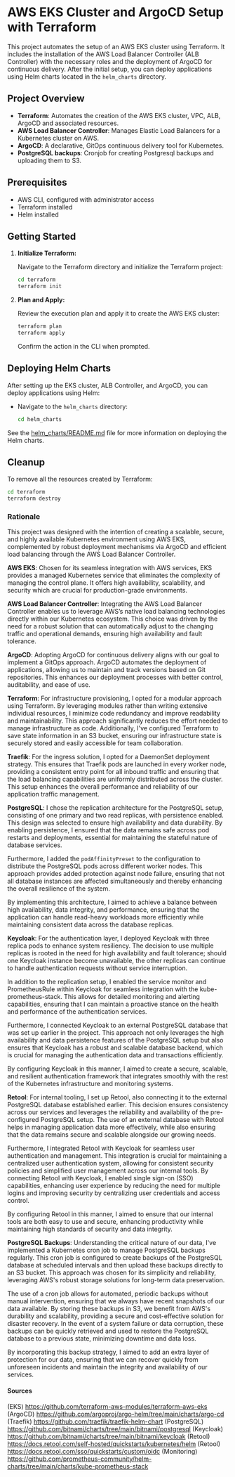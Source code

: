 # AWS EKS Cluster and ArgoCD Setup with Terraform

This project automates the setup of an AWS EKS cluster using Terraform. It includes the installation of the AWS Load Balancer Controller (ALB Controller) with the necessary roles and the deployment of ArgoCD for continuous delivery. After the initial setup, you can deploy applications using Helm charts located in the `helm_charts` directory.

## Project Overview

- **Terraform**: Automates the creation of the AWS EKS cluster, VPC, ALB, ArgoCD and associated resources.
- **AWS Load Balancer Controller**: Manages Elastic Load Balancers for a Kubernetes cluster on AWS.
- **ArgoCD**: A declarative, GitOps continuous delivery tool for Kubernetes.
- **PostgreSQL backups**: Cronjob for creating Postgresql backups and uploading them to S3.

## Prerequisites

- AWS CLI, configured with administrator access
- Terraform installed
- Helm installed

## Getting Started

1. **Initialize Terraform:**

    Navigate to the Terraform directory and initialize the Terraform project:

    ```bash
    cd terraform
    terraform init
    ```

2. **Plan and Apply:**

    Review the execution plan and apply it to create the AWS EKS cluster:

    ```bash
    terraform plan
    terraform apply
    ```

    Confirm the action in the CLI when prompted.

## Deploying Helm Charts

After setting up the EKS cluster, ALB Controller, and ArgoCD, you can deploy applications using Helm:

- Navigate to the `helm_charts` directory:

  ```bash
  cd helm_charts
  ```
See the [helm_charts/README.md](helm_charts/README.md) file for more information on deploying the Helm charts.
## Cleanup
To remove all the resources created by Terraform:

```bash
cd terraform
terraform destroy
```

### Rationale

This project was designed with the intention of creating a scalable, secure, and highly available Kubernetes environment using AWS EKS, complemented by robust deployment mechanisms via ArgoCD and efficient load balancing through the AWS Load Balancer Controller.

**AWS EKS**: Chosen for its seamless integration with AWS services, EKS provides a managed Kubernetes service that eliminates the complexity of managing the control plane. It offers high availability, scalability, and security which are crucial for production-grade environments.

**AWS Load Balancer Controller**: Integrating the AWS Load Balancer Controller enables us to leverage AWS’s native load balancing technologies directly within our Kubernetes ecosystem. This choice was driven by the need for a robust solution that can automatically adjust to the changing traffic and operational demands, ensuring high availability and fault tolerance.

**ArgoCD**: Adopting ArgoCD for continuous delivery aligns with our goal to implement a GitOps approach. ArgoCD automates the deployment of applications, allowing us to maintain and track versions based on Git repositories. This enhances our deployment processes with better control, auditability, and ease of use.

**Terraform**: For infrastructure provisioning, I opted for a modular approach using Terraform. By leveraging modules rather than writing extensive individual resources, I minimize code redundancy and improve readability and maintainability. This approach significantly reduces the effort needed to manage infrastructure as code. Additionally, I've configured Terraform to save state information in an S3 bucket, ensuring our infrastructure state is securely stored and easily accessible for team collaboration.

**Traefik**: For the ingress solution, I opted for a DaemonSet deployment strategy. This ensures that Traefik pods are launched in every worker node, providing a consistent entry point for all inbound traffic and ensuring that the load balancing capabilities are uniformly distributed across the cluster. This setup enhances the overall performance and reliability of our application traffic management.

**PostgreSQL**: I chose the replication architecture for the PostgreSQL setup, consisting of one primary and two read replicas, with persistence enabled. This design was selected to ensure high availability and data durability. By enabling persistence, I ensured that the data remains safe across pod restarts and deployments, essential for maintaining the stateful nature of database services.

Furthermore, I added the `podAffinityPreset` to the configuration to distribute the PostgreSQL pods across different worker nodes. This approach provides added protection against node failure, ensuring that not all database instances are affected simultaneously and thereby enhancing the overall resilience of the system.

By implementing this architecture, I aimed to achieve a balance between high availability, data integrity, and performance, ensuring that the application can handle read-heavy workloads more efficiently while maintaining consistent data across the database replicas.

**Keycloak**: For the authentication layer, I deployed Keycloak with three replica pods to enhance system resiliency. The decision to use multiple replicas is rooted in the need for high availability and fault tolerance; should one Keycloak instance become unavailable, the other replicas can continue to handle authentication requests without service interruption.

In addition to the replication setup, I enabled the service monitor and PrometheusRule within Keycloak for seamless integration with the kube-prometheus-stack. This allows for detailed monitoring and alerting capabilities, ensuring that I can maintain a proactive stance on the health and performance of the authentication services.

Furthermore, I connected Keycloak to an external PostgreSQL database that was set up earlier in the project. This approach not only leverages the high availability and data persistence features of the PostgreSQL setup but also ensures that Keycloak has a robust and scalable database backend, which is crucial for managing the authentication data and transactions efficiently.

By configuring Keycloak in this manner, I aimed to create a secure, scalable, and resilient authentication framework that integrates smoothly with the rest of the Kubernetes infrastructure and monitoring systems.

**Retool**: For internal tooling, I set up Retool, also connecting it to the external PostgreSQL database established earlier. This decision ensures consistency across our services and leverages the reliability and availability of the pre-configured PostgreSQL setup. The use of an external database with Retool helps in managing application data more effectively, while also ensuring that the data remains secure and scalable alongside our growing needs.

Furthermore, I integrated Retool with Keycloak for seamless user authentication and management. This integration is crucial for maintaining a centralized user authentication system, allowing for consistent security policies and simplified user management across our internal tools. By connecting Retool with Keycloak, I enabled single sign-on (SSO) capabilities, enhancing user experience by reducing the need for multiple logins and improving security by centralizing user credentials and access control.

By configuring Retool in this manner, I aimed to ensure that our internal tools are both easy to use and secure, enhancing productivity while maintaining high standards of security and data integrity.

**PostgreSQL Backups**: Understanding the critical nature of our data, I've implemented a Kubernetes cron job to manage PostgreSQL backups regularly. This cron job is configured to create backups of the PostgreSQL database at scheduled intervals and then upload these backups directly to an S3 bucket. This approach was chosen for its simplicity and reliability, leveraging AWS's robust storage solutions for long-term data preservation.

The use of a cron job allows for automated, periodic backups without manual intervention, ensuring that we always have recent snapshots of our data available. By storing these backups in S3, we benefit from AWS's durability and scalability, providing a secure and cost-effective solution for disaster recovery. In the event of a system failure or data corruption, these backups can be quickly retrieved and used to restore the PostgreSQL database to a previous state, minimizing downtime and data loss.

By incorporating this backup strategy, I aimed to add an extra layer of protection for our data, ensuring that we can recover quickly from unforeseen incidents and maintain the integrity and availability of our services.


#### Sources
(EKS) https://github.com/terraform-aws-modules/terraform-aws-eks
(ArgoCD) https://github.com/argoproj/argo-helm/tree/main/charts/argo-cd
(Traefik) https://github.com/traefik/traefik-helm-chart
(PostgreSQL) https://github.com/bitnami/charts/tree/main/bitnami/postgresql
(Keycloak) https://github.com/bitnami/charts/tree/main/bitnami/keycloak
(Retool) https://docs.retool.com/self-hosted/quickstarts/kubernetes/helm
(Retool) https://docs.retool.com/sso/quickstarts/custom/oidc
(Monitoring) https://github.com/prometheus-community/helm-charts/tree/main/charts/kube-prometheus-stack
